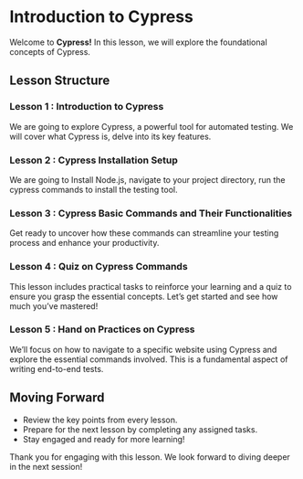 
# Introduction to Cypress

Welcome to **Cypress!** In this lesson, we will explore the foundational concepts of Cypress.

## Lesson Structure

### Lesson 1 : Introduction to Cypress

We are going to explore Cypress, a powerful tool for automated testing. We will cover what Cypress is, delve into its key features.

### Lesson 2 : Cypress Installation Setup

We are going to Install Node.js, navigate to your project directory, run the cypress commands to install the testing tool.

### Lesson 3 : Cypress Basic Commands and Their Functionalities

Get ready to uncover how these commands can streamline your testing process and enhance your productivity.

### Lesson 4 : Quiz on Cypress Commands

This lesson includes practical tasks to reinforce your learning and a quiz to ensure you grasp the essential concepts. Let’s get started and see how much you’ve mastered!

### Lesson 5 : Hand on Practices on Cypress

We’ll focus on how to navigate to a specific website using Cypress and explore the essential commands involved. This is a fundamental aspect of writing end-to-end tests.

## Moving Forward

-   Review the key points from every lesson.
-   Prepare for the next lesson by completing any assigned tasks.
-   Stay engaged and ready for more learning!

Thank you for engaging with this lesson. We look forward to diving deeper in the next session!
<!--stackedit_data:
eyJoaXN0b3J5IjpbLTY3NTk2OTg3MF19
-->